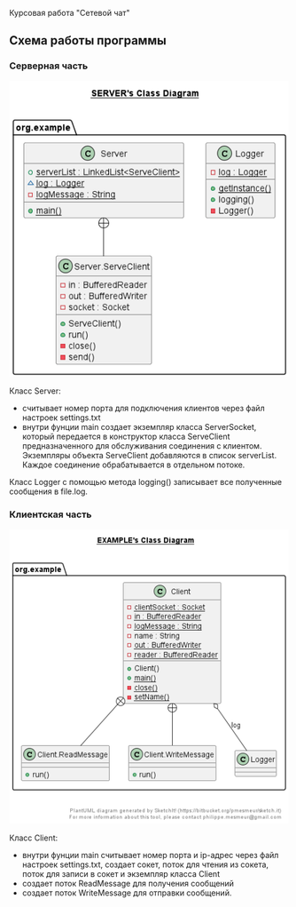  Курсовая работа "Сетевой чат"
## Схема работы программы
### Серверная часть
![Схема работы серверной части](server.png)

Класс Server:
- считывает номер порта для подключения клиентов через файл настроек settings.txt
- внутри фунции main создает экземпляр класса ServerSocket, который передается в конструктор класса ServeClient предназначенного для обслуживания соединения с клиентом. Экземпляры объекта ServeClient добавляются в список serverList. Каждое соединение обрабатывается в отдельном потоке.

Класс Logger с помощью метода logging() записывает все полученные сообщения в file.log.

### Клиентская часть
![Схема работы клиентской части](client.png)

Класс Client:
- внутри фунции main считывает номер порта и ip-адрес через файл настроек settings.txt, создает сокет, поток для чтения из сокета, поток для записи в сокет и экземпляр класса Client
- создает поток ReadMessage для получения сообщений
- создает поток WriteMessage для отправки сообщений.
